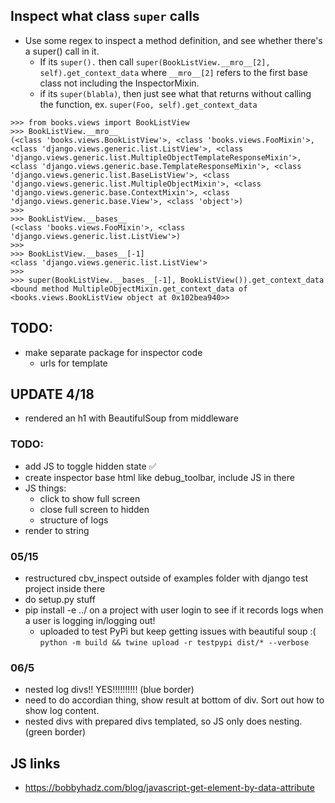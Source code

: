 ## Inspect what class `super` calls
- Use some regex to inspect a method definition, and see whether there's a super() call in it.
  - If its `super().` then call `super(BookListView.__mro__[2], self).get_context_data` where `__mro__[2]` refers to the first base class not including the InspectorMixin.
  - if its `super(blabla)`, then just see what that returns without calling the function, ex. `super(Foo, self).get_context_data`

```
>>> from books.views import BookListView
>>> BookListView.__mro__
(<class 'books.views.BookListView'>, <class 'books.views.FooMixin'>, <class 'django.views.generic.list.ListView'>, <class 'django.views.generic.list.MultipleObjectTemplateResponseMixin'>, <class 'django.views.generic.base.TemplateResponseMixin'>, <class 'django.views.generic.list.BaseListView'>, <class 'django.views.generic.list.MultipleObjectMixin'>, <class 'django.views.generic.base.ContextMixin'>, <class 'django.views.generic.base.View'>, <class 'object'>)
>>>
>>> BookListView.__bases__
(<class 'books.views.FooMixin'>, <class 'django.views.generic.list.ListView'>)
>>>
>>> BookListView.__bases__[-1]
<class 'django.views.generic.list.ListView'>
>>>
>>> super(BookListView.__bases__[-1], BookListView()).get_context_data
<bound method MultipleObjectMixin.get_context_data of <books.views.BookListView object at 0x102bea940>>
```

## TODO:
- make separate package for inspector code
  - urls for template

## UPDATE 4/18
- rendered an h1 with BeautifulSoup from middleware

### TODO:
- add JS to toggle hidden state ✅
- create inspector base html like debug_toolbar, include JS in there
- JS things:
  - click to show full screen
  - close full screen to hidden
  - structure of logs
- render to string

### 05/15
- restructured cbv_inspect outside of examples folder with django test project inside there
- do setup.py stuff
- pip install -e ../ on a project with user login to see if it records logs when a user is logging in/logging out!
  - uploaded to test PyPi but keep getting issues with beautiful soup :(
`python -m build && twine upload -r testpypi dist/* --verbose`

### 06/5
- nested log divs!! YES!!!!!!!!!! (blue border)
- need to do accordian thing, show result at bottom of div. Sort out how to show log content.
- nested divs with prepared divs templated, so JS only does nesting. (green border)

## JS links
- https://bobbyhadz.com/blog/javascript-get-element-by-data-attribute